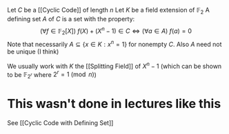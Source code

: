 Let $C$ be a [[Cyclic Code]] of length $n$ 
Let $K$ be a field extension of $\mathbb{F}_{2}$
A defining set $A$ of $C$ is a set with the property:
$$
(\forall f\in \mathbb{F}_{2}[X])\ f(X)+(X^{n}-1)\in C \iff (\forall a\in A)\ f(a)=0
$$
Note that necessarily $A\subseteq \{ x\in K:x^{n}=1 \}$ for nonempty $C$.
Also $A$ need not be unique (I think)

We usually work with $K$ the [[Splitting Field]] of $X^{n}-1$ 
(which can be shown to be $\mathbb{F}_{2^{r}}$ where $2^{r}=1\pmod{n}$)



# This wasn't done in lectures like this
See [[Cyclic Code with Defining Set]]